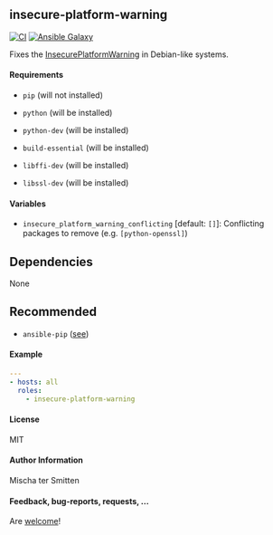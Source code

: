 ## insecure-platform-warning

[![CI](https://github.com/Oefenweb/ansible-insecure-platform-warning/workflows/CI/badge.svg)](https://github.com/Oefenweb/ansible-insecure-platform-warning/actions?query=workflow%3ACI)
[![Ansible Galaxy](http://img.shields.io/badge/ansible--galaxy-insecure--platform--warning-blue.svg)](https://galaxy.ansible.com/Oefenweb/insecure-platform-warning)

Fixes the [InsecurePlatformWarning](https://urllib3.readthedocs.org/en/latest/security.html#insecureplatformwarning) in Debian-like systems.

#### Requirements

* `pip` (will not installed)

* `python` (will be installed)
* `python-dev` (will be installed)
* `build-essential` (will be installed)
* `libffi-dev` (will be installed)
* `libssl-dev` (will be installed)

#### Variables

* `insecure_platform_warning_conflicting` [default: `[]`]: Conflicting packages to remove (e.g. `[python-openssl]`)

## Dependencies

None

## Recommended

* `ansible-pip` ([see](https://github.com/Oefenweb/ansible-pip))

#### Example

```yaml
---
- hosts: all
  roles:
    - insecure-platform-warning
```

#### License

MIT

#### Author Information

Mischa ter Smitten

#### Feedback, bug-reports, requests, ...

Are [welcome](https://github.com/Oefenweb/ansible-insecure-platform-warning/issues)!

